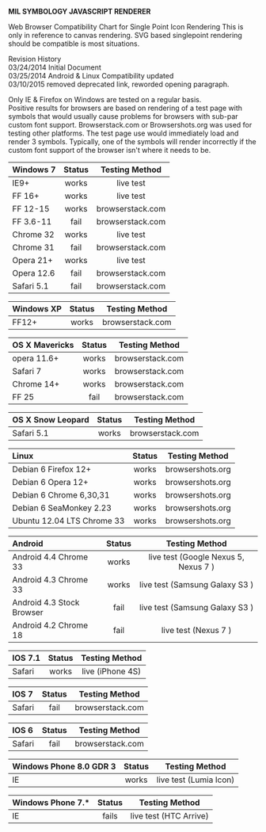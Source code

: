 **MIL SYMBOLOGY JAVASCRIPT RENDERER**


Web Browser Compatibility Chart for Single Point Icon Rendering
This is only in reference to canvas rendering. 
SVG based singlepoint rendering should be compatible is most situations.

Revision History  
03/24/2014      Initial Document  
03/25/2014      Android & Linux Compatibility updated  
03/10/2015      removed deprecated link, reworded opening paragraph.

Only IE & Firefox on Windows are tested on a regular basis.  
Positive results for browsers are based on rendering of a test page with symbols that would usually cause problems for browsers with sub-par custom font support.  Browserstack.com or Browsershots.org was used for testing other platforms. The test page use would immediately load and render 3 symbols.  Typically, one of the symbols will render incorrectly if the custom font support of the browser isn't where it needs to be.

| Windows 7 | Status | Testing Method |  
| :------------ | :------------: | :------------: | 
| IE9+ | works | live test |  
| FF 16+ | works | live test |  
| FF 12-15 | works | browserstack.com |  
| FF 3.6-11 | fail | browserstack.com |  
| Chrome 32 | works | live test |  
| Chrome 31 | fail | browserstack.com |  
| Opera 21+ | works | live test |  
| Opera 12.6 | fail | browserstack.com |  
| Safari 5.1 | fail | browserstack.com |  

| Windows XP | Status | Testing Method |  
| :------------ | :------------: | :------------: | 
| FF12+ | works | browserstack.com |  

| OS X Mavericks | Status | Testing Method |  
| :------------ | :------------: | :------------: | 
| opera 11.6+ | works | browserstack.com |  
| Safari 7 | works | browserstack.com |  
| Chrome 14+ | works | browserstack.com |  
| FF 25 | fail | browserstack.com |  

| OS X Snow Leopard | Status | Testing Method |  
| :------------ | :------------: | :------------: | 
| Safari 5.1 | works | browserstack.com | 

| Linux | Status | Testing Method |  
| :------------ | :------------: | :------------: | 
| Debian 6 Firefox 12+ | works | browsershots.org |  
| Debian 6 Opera 12+ | works | browsershots.org |  
| Debian 6 Chrome 6,30,31 | works | browsershots.org |  
| Debian 6 SeaMonkey 2.23 | works | browsershots.org |  
| Ubuntu 12.04 LTS Chrome 33 | works | browsershots.org |  

| Android | Status | Testing Method |  
| :------------ | :------------: | :------------: | 
| Android 4.4 Chrome 33 | works | live test (Google Nexus 5, Nexus 7 ) |  
| Android 4.3 Chrome 33 | works | live test (Samsung Galaxy S3 ) |  
| Android 4.3 Stock Browser | fail | live test (Samsung Galaxy S3 ) |  
| Android 4.2 Chrome 18 | fail | live test (Nexus 7 ) |  

| IOS 7.1 | Status | Testing Method |  
| :------------ | :------------: | :------------: | 
| Safari | works | live (iPhone 4S)| 

| IOS 7 | Status | Testing Method |  
| :------------ | :------------: | :------------: |   
| Safari | fail | browserstack.com |  

| IOS 6 | Status | Testing Method |  
| :------------ | :------------: | :------------: |   
| Safari | fail | browserstack.com |  

| Windows Phone 8.0  GDR 3 | Status | Testing Method |  
| :------------ | :------------: | :------------: |   
| IE | works | live test (Lumia Icon) |  

| Windows Phone 7.* | Status | Testing Method |  
| :------------ | :------------: | :------------: |   
| IE | fails | live test (HTC Arrive) |  

